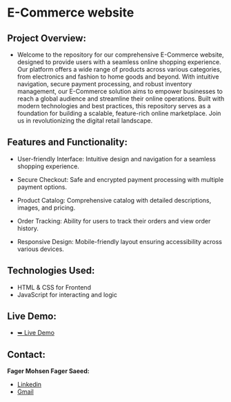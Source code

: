 # E-Commerce website


## Project Overview:

- Welcome to the repository for our comprehensive E-Commerce website, designed to provide users with a seamless online shopping experience. Our platform offers a wide range of products across various categories, from electronics and fashion to home goods and beyond. With intuitive navigation, secure payment processing, and robust inventory management, our E-Commerce solution aims to empower businesses to reach a global audience and streamline their online operations. Built with modern technologies and best practices, this repository serves as a foundation for building a scalable, feature-rich online marketplace. Join us in revolutionizing the digital retail landscape.


## Features and Functionality:

- User-friendly Interface: Intuitive design and navigation for a seamless shopping experience.

- Secure Checkout: Safe and encrypted payment processing with multiple payment options.

- Product Catalog: Comprehensive catalog with detailed descriptions, images, and pricing.

- Order Tracking: Ability for users to track their orders and view order history.

- Responsive Design: Mobile-friendly layout ensuring accessibility across various devices.


## Technologies Used:

- HTML & CSS for Frontend
- JavaScript for interacting and logic


## Live Demo:

- [➥ Live Demo](https://e-commerc-website.vercel.app/)


## Contact:

**Fager Mohsen Fager Saeed:**
- [Linkedin](https://www.linkedin.com/in/fager-saeed-25a923296/)
- [Gmail](mailto:fageern@gmail.com)

